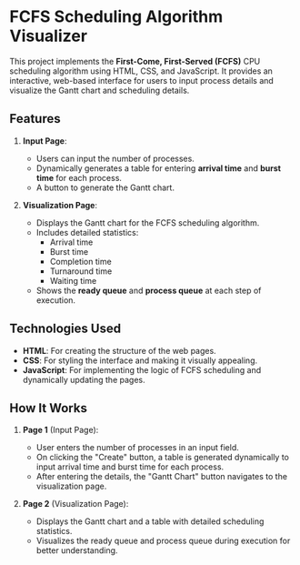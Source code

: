 # FCFS Scheduling Algorithm Visualizer

This project implements the **First-Come, First-Served (FCFS)** CPU scheduling algorithm using HTML, CSS, and JavaScript. It provides an interactive, web-based interface for users to input process details and visualize the Gantt chart and scheduling details.

## Features
1. **Input Page**: 
   - Users can input the number of processes.
   - Dynamically generates a table for entering **arrival time** and **burst time** for each process.
   - A button to generate the Gantt chart.

2. **Visualization Page**:
   - Displays the Gantt chart for the FCFS scheduling algorithm.
   - Includes detailed statistics:
     - Arrival time
     - Burst time
     - Completion time
     - Turnaround time
     - Waiting time
   - Shows the **ready queue** and **process queue** at each step of execution.

## Technologies Used
- **HTML**: For creating the structure of the web pages.
- **CSS**: For styling the interface and making it visually appealing.
- **JavaScript**: For implementing the logic of FCFS scheduling and dynamically updating the pages.

## How It Works
1. **Page 1** (Input Page):
   - User enters the number of processes in an input field.
   - On clicking the "Create" button, a table is generated dynamically to input arrival time and burst time for each process.
   - After entering the details, the "Gantt Chart" button navigates to the visualization page.

2. **Page 2** (Visualization Page):
   - Displays the Gantt chart and a table with detailed scheduling statistics.
   - Visualizes the ready queue and process queue during execution for better understanding.
